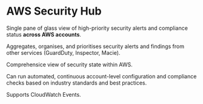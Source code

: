 # AWS Security Hub

Single pane of glass view of high-priority security alerts and compliance status <strong>across AWS accounts</strong>.

Aggregates, organises, and prioritises security alerts and findings from other services (GuardDuty, Inspector, Macie).

Comprehensice view of security state within AWS.

Can run automated, continuous account-level configuration and compliance checks based on industry standards and best practices. 

Supports CloudWatch Events. 